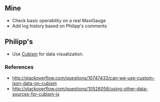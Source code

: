 ## Mine

* Check basic operability on a real MaxiGauge
* Add log history based on Philipp's comments

## Philipp's

* Use [Cubism](http://square.github.com/cubism/) for data visualization.

### References

* <http://stackoverflow.com/questions/10747433/can-we-use-custom-json-data-on-cubism>
* <http://stackoverflow.com/questions/10526058/using-other-data-sources-for-cubism-js>
